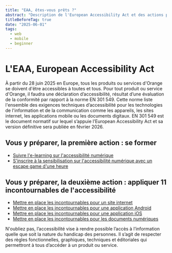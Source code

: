 ```yaml
---
title: "EAA, êtes-vous prêts ?"
abstract: "Description de l'European Accessibility Act et des actions possibles pour tout le monde chez Orange"
titleBeforeTag: true
date: "2025-06-01"
tags:
  - web
  - mobile
  - beginner
---
```

# L'EAA, European Accessibility Act
À partir du 28 juin 2025 en Europe, tous les produits ou services d'Orange se doivent d'être accessibles à toutes et tous.
Pour tout produit ou service d'Orange, il faudra une déclaration d’accessibilité, résultat d’une évaluation de la conformité par rapport à la norme EN 301 549. Cette norme liste l'ensemble des exigences techniques d’accessibilité pour les technologies de l'information et de la communication comme les appareils, les sites internet, les applications mobile ou les documents digitaux. EN 301 549 est le document normatif sur lequel s’appuie l’<span lang="en">European Accessibility Act</span> et sa version définitive sera publiée en février 2026.

## Vous y préparer, la première action : se former
- [Suivre l'e-learning sur l'accessibilité numérique](https://orange.csod.com/ui/lms-learning-details/app/course/6a573c9c-9a0a-4285-97d1-841325a42bf4)
- [S'inscrire à la sensibilisation sur l'accessibilité numérique avec un escape game d'une heure](https://orange.csod.com/ui/lms-learning-details/app/event/92f6ad77-277a-41d6-a614-29a976cfbf64)

## Vous y préparer, la deuxième action : appliquer 11 incontournables de l'accessibilité
- [Mettre en place les incontournables pour un site internet](https://a11y-guidelines.orange.com/fr/web/checklist-incontournables/)
- [Mettre en place les incontournables pour une application Android](https://a11y-guidelines.orange.com/fr/mobile/android/checklist-incontournables/)
- [Mettre en place les incontournables pour une application iOS](https://a11y-guidelines.orange.com/fr/mobile/ios/checklist-incontournables/)
- [Mettre en place les incontournables pour les documents numériques](https://a11y-guidelines.orange.com/fr/contenu-et-communication/checklist-incontournables/)

N'oubliez pas, l’accessibilité vise à rendre possible l’accès à l’information quelle que soit la nature du handicap des personnes.
Il s’agit de respecter des règles fonctionnelles, graphiques, techniques et éditoriales qui permettront à tous d’accéder à un produit ou service.
